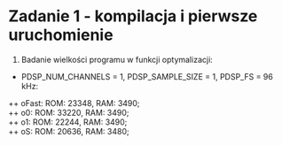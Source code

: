 # Zadanie 1 - kompilacja i pierwsze uruchomienie

1) Badanie wielkości programu w funkcji optymalizacji:  

  + PDSP_NUM_CHANNELS = 1, PDSP_SAMPLE_SIZE = 1, PDSP_FS = 96 kHz:  

  ++ oFast:    ROM: 23348, RAM: 3490;  
  ++ o0:       ROM: 33220, RAM: 3490;  
  ++ o1:       ROM: 22244, RAM: 3490;  
  ++ oS:       ROM: 20636, RAM: 3480;  
